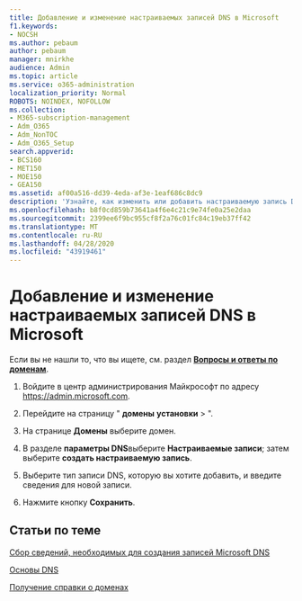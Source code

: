 ```yaml
---
title: Добавление и изменение настраиваемых записей DNS в Microsoft
f1.keywords:
- NOCSH
ms.author: pebaum
author: pebaum
manager: mnirkhe
audience: Admin
ms.topic: article
ms.service: o365-administration
localization_priority: Normal
ROBOTS: NOINDEX, NOFOLLOW
ms.collection:
- M365-subscription-management
- Adm_O365
- Adm_NonTOC
- Adm_O365_Setup
search.appverid:
- BCS160
- MET150
- MOE150
- GEA150
ms.assetid: af00a516-dd39-4eda-af3e-1eaf686c8dc9
description: 'Узнайте, как изменить или добавить настраиваемую запись DNS в Майкрософт. '
ms.openlocfilehash: b8f0cd859b73641a4f6e4c21c9e74fe0a25e2daa
ms.sourcegitcommit: 2399ee6f9bc955cf8f2a76c01fc84c19eb37ff42
ms.translationtype: MT
ms.contentlocale: ru-RU
ms.lasthandoff: 04/28/2020
ms.locfileid: "43919461"
---
```

# <a name="add-or-edit-custom-dns-records-in-microsoft"></a>Добавление и изменение настраиваемых записей DNS в Microsoft

 Если вы не нашли то, что вы ищете, см. раздел **[Вопросы и ответы по доменам](../setup/domains-faq.md)**. 

1. Войдите в центр администрирования Майкрософт по адресу <a href="https://go.microsoft.com/fwlink/p/?linkid=2024339" target="_blank">https://admin.microsoft.com</a>.   

2. Перейдите на страницу " **домены** **установки** \> ".

3. На странице **Домены** выберите домен. 
    
4. В разделе **параметры DNS**выберите **Настраиваемые записи**; затем выберите **создать настраиваемую запись**.

5. Выберите тип записи DNS, которую вы хотите добавить, и введите сведения для новой записи.
    
6. Нажмите кнопку **Сохранить**.

## <a name="related-articles"></a>Статьи по теме

[Сбор сведений, необходимых для создания записей Microsoft DNS](../get-help-with-domains/information-for-dns-records.md)

[Основы DNS](../get-help-with-domains/dns-basics.md)

[Получение справки о доменах](../get-help-with-domains/get-help-with-domains.md)



